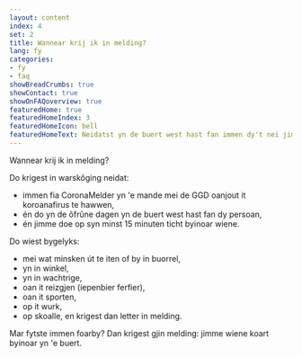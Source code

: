 ```yaml
---
layout: content
index: 4
set: 2
title: Wannear krij ik in melding?
lang: fy
categories:
- fy
- faq
showBreadCrumbs: true
showContact: true
showOnFAQoverview: true
featuredHome: true
featuredHomeIndex: 3
featuredHomeIcon: bell
featuredHomeText: Neidatst yn de buert west hast fan immen dy't nei jim moeting test is en koroana hat.
---
```

Wannear krij ik in melding?

Do krigest in warskôging neidat:
*  immen fia CoronaMelder yn 'e mande mei de GGD oanjout it koroanafirus te hawwen,
*  én do yn de ôfrûne dagen yn de buert west hast fan dy persoan,
*  én jimme doe op syn minst 15 minuten ticht byinoar wiene.

Do wiest bygelyks:
*  mei wat minsken út te iten of by in buorrel,
*  yn in winkel,
*  yn in wachtrige,
*  oan it reizgjen (iepenbier ferfier),
*  oan it sporten,
*  op it wurk,
*  op skoalle,
en krigest dan letter in melding.

Mar fytste immen foarby? Dan krigest gjin melding: jimme wiene koart byinoar yn 'e buert.
